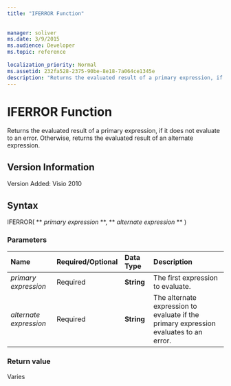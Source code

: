 ```yaml
---
title: "IFERROR Function"
 
 
manager: soliver
ms.date: 3/9/2015
ms.audience: Developer
ms.topic: reference
 
localization_priority: Normal
ms.assetid: 232fa528-2375-90be-8e18-7a064ce1345e
description: "Returns the evaluated result of a primary expression, if it does not evaluate to an error. Otherwise, returns the evaluated result of an alternate expression."
---
```


# IFERROR Function

Returns the evaluated result of a primary expression, if it does not evaluate to an error. Otherwise, returns the evaluated result of an alternate expression.
  
## Version Information

Version Added: Visio 2010 
  
## Syntax

IFERROR( ** *primary expression* **, ** *alternate expression* ** ) 
  
### Parameters

|**Name**|**Required/Optional**|**Data Type**|**Description**|
|:-----|:-----|:-----|:-----|
| _primary expression_ <br/> |Required  <br/> |**String** <br/> |The first expression to evaluate.  <br/> |
| _alternate expression_ <br/> |Required  <br/> |**String** <br/> |The alternate expression to evaluate if the primary expression evaluates to an error.  <br/> |
   
### Return value

Varies
  

